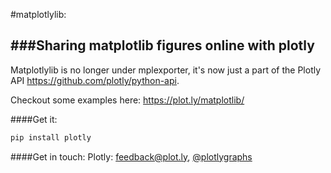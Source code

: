#matplotlylib:


###Sharing matplotlib figures online with plotly
------------------------------------------------

Matplotlylib is no longer under mplexporter, it's now just a part of the Plotly API https://github.com/plotly/python-api.

Checkout some examples here: https://plot.ly/matplotlib/

####Get it:
```bash
pip install plotly
```

####Get in touch:
Plotly: <feedback@plot.ly>, [@plotlygraphs](https://twitter.com/plotlygraphs)

